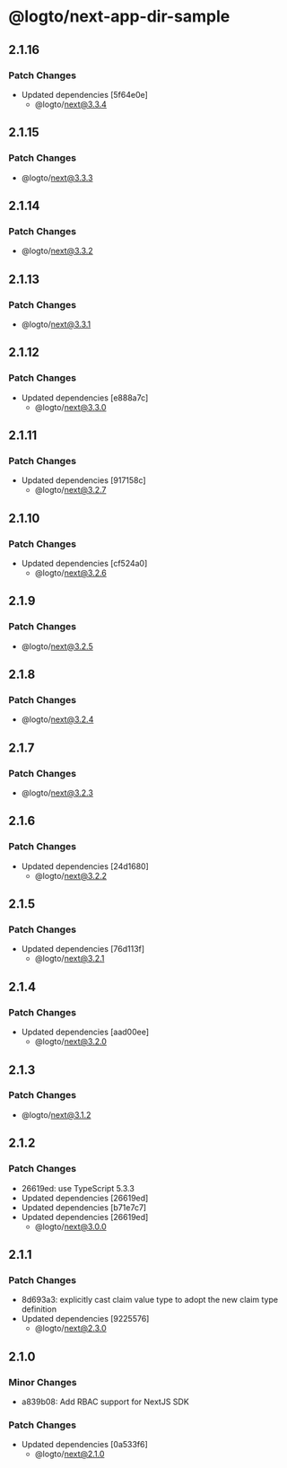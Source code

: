 # @logto/next-app-dir-sample

## 2.1.16

### Patch Changes

- Updated dependencies [5f64e0e]
  - @logto/next@3.3.4

## 2.1.15

### Patch Changes

- @logto/next@3.3.3

## 2.1.14

### Patch Changes

- @logto/next@3.3.2

## 2.1.13

### Patch Changes

- @logto/next@3.3.1

## 2.1.12

### Patch Changes

- Updated dependencies [e888a7c]
  - @logto/next@3.3.0

## 2.1.11

### Patch Changes

- Updated dependencies [917158c]
  - @logto/next@3.2.7

## 2.1.10

### Patch Changes

- Updated dependencies [cf524a0]
  - @logto/next@3.2.6

## 2.1.9

### Patch Changes

- @logto/next@3.2.5

## 2.1.8

### Patch Changes

- @logto/next@3.2.4

## 2.1.7

### Patch Changes

- @logto/next@3.2.3

## 2.1.6

### Patch Changes

- Updated dependencies [24d1680]
  - @logto/next@3.2.2

## 2.1.5

### Patch Changes

- Updated dependencies [76d113f]
  - @logto/next@3.2.1

## 2.1.4

### Patch Changes

- Updated dependencies [aad00ee]
  - @logto/next@3.2.0

## 2.1.3

### Patch Changes

- @logto/next@3.1.2

## 2.1.2

### Patch Changes

- 26619ed: use TypeScript 5.3.3
- Updated dependencies [26619ed]
- Updated dependencies [b71e7c7]
- Updated dependencies [26619ed]
  - @logto/next@3.0.0

## 2.1.1

### Patch Changes

- 8d693a3: explicitly cast claim value type to adopt the new claim type definition
- Updated dependencies [9225576]
  - @logto/next@2.3.0

## 2.1.0

### Minor Changes

- a839b08: Add RBAC support for NextJS SDK

### Patch Changes

- Updated dependencies [0a533f6]
  - @logto/next@2.1.0
